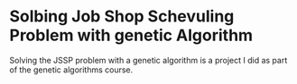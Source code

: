 # Solbing Job Shop Schevuling Problem with genetic Algorithm
Solving the JSSP problem with a genetic algorithm is a project I did as part of the genetic algorithms course.
